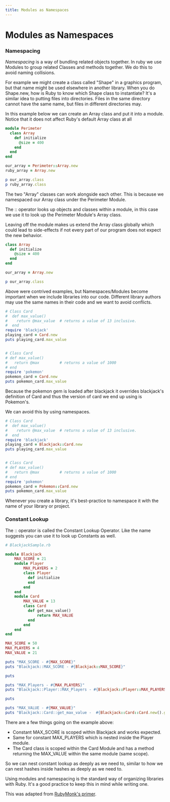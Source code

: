 ```yaml
---
title: Modules as Namespaces
---
```


# Modules as Namespaces

### Namespacing

*Namespacing* is a way of bundling related objects together.  In ruby we use Modules to group related Classes and methods together.  We do this to avoid naming collisions.  

For example we might create a class called "Shape" in a graphics program, but that name might be used elsewhere in another library.  When you do Shape.new, how is Ruby to know which Shape class to instantiate?  It's a similar idea to putting files into directories.  Files in the same directory cannot have the same name, but files in different directories may.  

In this example below we can create an Array class and put it into a module.  Notice that it does not affect Ruby's default Array class at all

```ruby
module Perimeter
  class Array
    def initialize
      @size = 400
    end
  end
end

our_array = Perimeter::Array.new
ruby_array = Array.new

p our_array.class
p ruby_array.class
```

The two "Array" classes can work alongside each other.  This is because we namespaced our Array class under the Perimeter Module.  

The :: operator looks up objects and classes within a module, in this case we use it to look up the Perimeter Module's Array class.  

Leaving off the module makes us extend the Array class globally which could lead to side-effects if not every part of our program does not expect the new behavior.  

```ruby
class Array
  def initialize
    @size = 400
  end
end

our_array = Array.new

p our_array.class
```

Above were contrived examples, but Namespaces/Modules become important when we include libraries into our code.  Different library authors may use the same names in their code and we want to avoid conflicts.


```ruby
# Class Card
#  def max_value()
#    return @max_value  # returns a value of 13 inclusive.
#  end
require 'blackjack'
playing_card = Card.new
puts playing_card.max_value


# Class Card
# def max_value()
#	return @max			# returns a value of 1000
# end
require 'pokemon'
pokemon_card = Card.new
puts pokemon_card.max_value


```
Because the pokemon gem is loaded after blackjack it overrides blackjack's definition of Card and thus the version of card we end up using is Pokemon's.

We can avoid this by using namespaces.  

```ruby
# Class Card
#  def max_value()
#    return @max_value  # returns a value of 13 inclusive.
#  end
require 'blackjack'
playing_card = Blackjack::Card.new
puts playing_card.max_value


# Class Card
# def max_value()
#	return @max			# returns a value of 1000
# end
require 'pokemon'
pokemon_card = Pokemon::Card.new
puts pokemon_card.max_value
```

Whenever you create a library, it's best-practice to namespace it with the name of your library or project.  

### Constant Lookup

The :: operator is called the Constant Lookup Operator.  Like the name suggests you can use it to look up Constants as well.

```ruby
# BlackjackSample.rb

module Blackjack
    MAX_SCORE = 21
    module Player
        MAX_PLAYERS = 2
        class Player
          def initialize
          end
        end
    end
    module Card
        MAX_VALUE = 13
        class Card
          def get_max_value()
              return MAX_VALUE
          end
        end
    end
end

MAX_SCORE = 50
MAX_PLAYERS = 4
MAX_VALUE = 21

puts "MAX_SCORE - #{MAX_SCORE}"
puts "Blackjack::MAX_SCORE - #{Blackjack::MAX_SCORE}"

puts

puts "MAX_Players - #{MAX_PLAYERS}"
puts "Blackjack::Player::MAX_Players - #{Blackjack::Player::MAX_PLAYERS}"

puts

puts "MAX_VALUE - #{MAX_VALUE}"
puts "Blackjack::Card::get_max_value -  #{Blackjack::Card::Card.new().get_max_value()}"


```


There are a few things going on the example above:


*	Constant MAX_SCORE is scoped within Blackjack and works expected.
*	Same for constant MAX_PLAYERS which is nested inside the Player module.
*	The Card class is scoped within the Card Module and has a method returning the MAX_VALUE within the same module (same scope).  

So we can nest constant lookup as deeply as we need to, similar to how we can nest hashes inside hashes as deeply as we need to.  

Using modules and namespacing is the standard way of organizing libraries with Ruby. It's a good practice to keep this in mind while writing one.


This was adapted from [RubyMonk's primer](https://rubymonk.com/learning/books/1-ruby-primer/chapters/35-modules/lessons/80-modules-as-namespaces).
